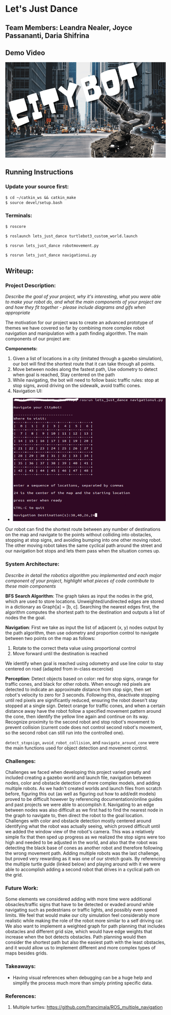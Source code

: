 # Let's Just Dance

## Team Members: Leandra Nealer, Joyce Passananti, Daria Shifrina

## Demo Video

<p align="center">
  <a href="https://youtu.be/SYro1Mo5R_E" target="_blank"><img height="300px" src="citybot-min.png" alt="City Grid"/></a>
</p>




## Running Instructions 

### Update your source first:

```
$ cd ~/catkin_ws && catkin_make
$ source devel/setup.bash  
```


### Terminals:

```
$ roscore
```

```
$ roslaunch lets_just_dance turtlebot3_custom_world.launch
```
```
$ rosrun lets_just_dance robotmovement.py
```

```
$ rosrun lets_just_dance navigationui.py
```

## Writeup:

### Project Description: 

*Describe the goal of your project, why it's interesting, what you were able to make your robot do, and what the main components of your project are and how they fit together - please include diagrams and gifs when appropriate*

The motivation for our project was to create an advanced prototype of themes we have covered so far by combining more complex robot navigation and manipulation with a path finding algorithm. The main components of our project are: 

**Componenets:**
1) Given a list of locations in a city (imitated through a gazebo simulation), our bot will find the shortest route that it can take through all points. 
2) Move between nodes along the fastest path, Use odometry to detect when goal is reached, Stay centered on the path
3) While navigating, the bot will need to follow basic traffic rules: stop at stop signs, avoid driving on the sidewalk, avoid traffic cones. 
4) Navigation UI:
- <p>
  <img src="navigationui.PNG" alt="Navigation UI"/>
</p>

Our robot can find the shortest route between any number of destinations on the map and navigate to the points without colliding into obstacles, stopping at stop signs, and avoiding bumping into one other moving robot. The other moving robot takes the same cyclical path around the street and our navigation bot stops and lets them pass when the situation comes up. 


### System Architecture: 

*Describe in detail the robotics algorithm you implemented and each major component of your project, highlight what pieces of code contribute to these main components*

**BFS Search Algorithm**: The graph takes as input the nodes in the grid, which are used to store locations. Unweighted/undirected edges are stored in a dictionary as Graph[a] = [b, c]. Searching the nearest edges first, the algorithm computes the shortest path to the destination and outputs a list of nodes the the goal.

**Navigation**: First we take as input the list of adjacent (x, y) nodes output by the path algorithm, then use odometry and proportion control to navigate between two points on the map as follows:
1) Rotate to the correct theta value using proportional control
2) Move forward until the destination is reached

We identify when goal is reached using odometry and use line color to stay centered on road (adapted from in-class excercise)

**Perception**: Detect objects based on color: red for stop signs, orange for traffic cones, and black for other robots. When enough red pixels are detected to indicate an approximate distance from stop sign, then set robot's velocity to zero for 3 seconds. Following this, deactivate stopping until red pixels are significantly reduced, ensuring the robot doesn't stay stopped at a single sign. Detect orange for traffic cones, and when a certain distance away have the robot follow a specified movement pattern around the cone, then identify the yellow line again and continue on its way. Recognize proximity to the second robot and stop robot's movement to prevent collision (current code does not control second robot's movement, so the second robot can still run into the controlled one).

`detect_stopsign`, `avoid_robot_collision`, and `navigate_around_cone` were the main functions used for object detection and movement control.

### Challenges:

Challenges we faced when developing this project varied greatly and included creating a gazebo world and launch file, navigation between nodes, color and obstacle detection of more complex models, and adding multiple robots. As we hadn't created worlds and launch files from scratch before, figuring this out (as well as figuring out how to add/edit models) proved to be difficult however by referencing documentation/online guides and past projects we were able to accomplish it. Navigating to an edge between nodes was also difficult as we first had to find the nearest node in the graph to navigate to, then direct the robot to the goal location. Challenges with color and obstacle detection mostly centered around identifying what the robot was actually seeing, which proved difficult until we added the window view of the robot's camera. This was a relatively simple fix that then sped up progress as we realized the stop signs were too high and needed to be adjusted in the world, and also that the robot was detecting the black base of cones as another robot and therefore following the wrong movement path. Adding multiple robots was the last challenge, but proved very rewarding as it was one of our stretch goals. By referencing the multiple turtle guide (linked below) and playing around with it we were able to accomplish adding a second robot that drives in a cyclical path on the grid.


### Future Work:

Some elements we considered adding with more time were additional obsacles/traffic signs that have to be detected or evaded around while navigating such as pedestrians or traffic lights, and possibly even speed limits. We feel that would make our city simulation feel considerably more realistic while making the role of the robot more similar to a self driving car. We also want to implement a weighted graph for path planning that includes obstacles and different grid size, which would have edge weights that increase when the bot detects obstacles. Path planning would then consider the shortest path but also the easiest path with the least obstacles, and it would allow us to implement different and more complex types of maps besides grids.


### Takeaways:

- Having visual references when debugging can be a huge help and simplify the process much more than simply printing specific data.

### References:

1. Multiple turtles: https://github.com/francimala/ROS_multiple_navigation
